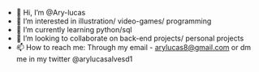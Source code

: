 - 👋 Hi, I’m @Ary-lucas
- 👀 I’m interested in illustration/ video-games/ programming
- 🌱 I’m currently learning python/sql
- 💞️ I’m looking to collaborate on back-end projects/ personal projects
- 📫 How to reach me: Through my email - arylucas8@gmail.com or dm me in my twitter @arylucasalvesd1

<!---
Ary-lucas/Ary-lucas is a ✨ special ✨ repository because its `README.md` (this file) appears on your GitHub profile.
You can click the Preview link to take a look at your changes.
--->
